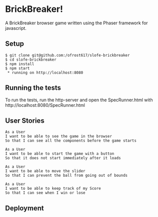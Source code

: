 BrickBreaker!
============

A BrickBreaker browser game written using the Phaser framework for javascript.

Setup
-------
```
$ git clone git@github.com:/ofrost617/slofe-brickbreaker
$ cd slofe-brickbreaker
$ npm install
$ npm start
 * running on http://localhost:8080
```

Running the tests
---------

To run the tests, run the http-server and open the SpecRunner.html with http://localhost:8080/SpecRunner.html

User Stories
---------
```
As a User
I want to be able to see the game in the browser
So that I can see all the components before the game starts
```
```
As a User
I want to be able to start the game with a button
So that it does not start immediately after it loads
```
```
As a User
I want to be able to move the slider
So that I can prevent the ball from going out of bounds
```
```
As a User
I want to be able to keep track of my Score
So that I can see when I win or lose
```

Deployment
-----
